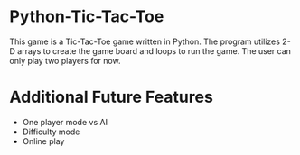 # Python-Tic-Tac-Toe
This game is a Tic-Tac-Toe game written in Python. The program utilizes 2-D arrays to create the game board and loops to run the game. The user can only play two players for now.
# Additional Future Features
- One player mode vs AI
- Difficulty mode
- Online play
